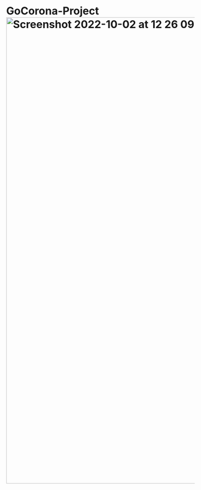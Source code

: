 # GoCorona-Project<img width="1247" alt="Screenshot 2022-10-02 at 12 26 09" src="https://user-images.githubusercontent.com/109438310/193447403-50ffc8b5-01a4-4386-a361-5225dd588d40.png">
